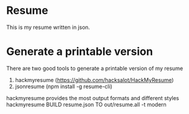 # Resume
This is my resume written in json.

# Generate a printable version
There are two good tools to generate a printable version of my resume
1) hackmyresume (https://github.com/hacksalot/HackMyResume)
2) jsonresume (npm install -g resume-cli)

hackmyresume provides the most output formats and different styles
hackmyresume BUILD resume.json TO out/resume.all -t modern

